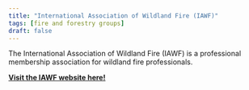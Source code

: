 ```yaml
---
title: "International Association of Wildland Fire (IAWF)"
tags: [fire and forestry groups]
draft: false
---
```


The International Association of Wildland Fire (IAWF) is a professional membership association for wildland fire professionals. 


[**Visit the IAWF website here!**](https://www.iawfonline.org)

